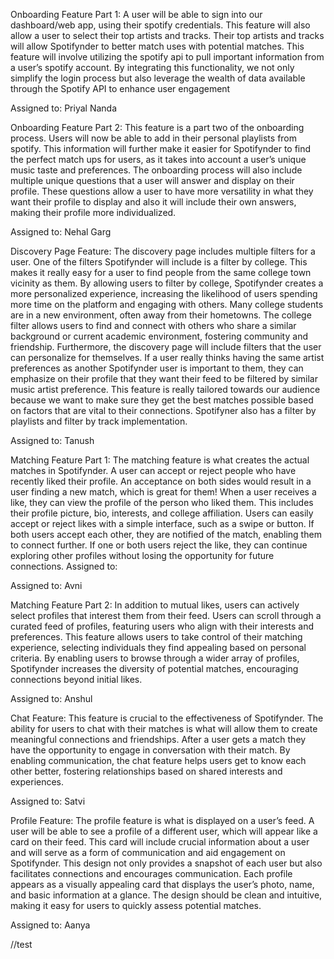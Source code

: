 
Onboarding Feature Part 1: 
A user will be able to sign into our dashboard/web app, using their spotify credentials. This feature will also allow a user to select their top artists and tracks. Their top artists and tracks will allow Spotifynder to better match uses with potential matches. This feature will involve utilizing the spotify api to pull important information from a user’s spotify account.  By integrating this functionality, we not only simplify the login process but also leverage the wealth of data available through the Spotify API to enhance user engagement

Assigned to: Priyal Nanda

Onboarding Feature Part 2: 
This feature is a part two of the onboarding process. Users will now be able to add in their personal playlists from spotify. This information will further make it easier for Spotifynder to find the perfect match ups for users, as it takes into account a user’s unique music taste and preferences. The onboarding process will also include multiple unique questions that a user will answer and display on their profile. These questions allow a user to have more versatility in what they want their profile to display and also it will include their own answers, making their profile more individualized.

Assigned to: Nehal Garg

Discovery Page Feature: 
The discovery page includes multiple filters for a user. One of the filters Spotifynder will include is a filter by college. This makes it really easy for a user to find people from the same college town vicinity as them. By allowing users to filter by college, Spotifynder creates a more personalized experience, increasing the likelihood of users spending more time on the platform and engaging with others. Many college students are in a new environment, often away from their hometowns. The college filter allows users to find and connect with others who share a similar background or current academic environment, fostering community and friendship. Furthermore, the discovery page will include filters that the user can personalize for themselves. If a user really thinks having the same artist preferences as another Spotifynder user is important to them, they can emphasize on their profile that they want their feed to be filtered by similar music artist preference. This feature is really tailored towards our audience because we want to make sure they get the best matches possible based on factors that are vital to their connections. Spotifyner also has a filter by playlists and filter by track implementation. 

Assigned to: Tanush

Matching Feature Part 1: 
The matching feature is what creates the actual matches in Spotifynder. A user can accept or reject people who have recently liked their profile. An acceptance on both sides would result in a user finding a new match, which is great for them! When a user receives a like, they can view the profile of the person who liked them. This includes their profile picture, bio, interests, and college affiliation. Users can easily accept or reject likes with a simple interface, such as a swipe or button. If both users accept each other, they are notified of the match, enabling them to connect further. If one or both users reject the like, they can continue exploring other profiles without losing the opportunity for future connections.
Assigned to: 

Assigned to: Avni

Matching Feature Part 2: In addition to mutual likes, users can actively select profiles that interest them from their feed. Users can scroll through a curated feed of profiles, featuring users who align with their interests and preferences. This feature allows users to take control of their matching experience, selecting individuals they find appealing based on personal criteria. By enabling users to browse through a wider array of profiles, Spotifynder increases the diversity of potential matches, encouraging connections beyond initial likes.

Assigned to: Anshul

Chat Feature: 
This feature is crucial to the effectiveness of Spotifynder. The ability for users to chat with their matches is what will allow them to create meaningful connections and friendships. After a user gets a match they have the opportunity to engage in conversation with their match. By enabling communication, the chat feature helps users get to know each other better, fostering relationships based on shared interests and experiences.

Assigned to: Satvi

Profile Feature: 
The profile feature is what is displayed on a user’s feed. A user will be able to see a profile of a different user, which will appear like a card on their feed. This card will include crucial information about a user and will serve as a form of communication and aid engagement on Spotifynder. This design not only provides a snapshot of each user but also facilitates connections and encourages communication. Each profile appears as a visually appealing card that displays the user’s photo, name, and basic information at a glance. The design should be clean and intuitive, making it easy for users to quickly assess potential matches.

Assigned to: Aanya





















//test